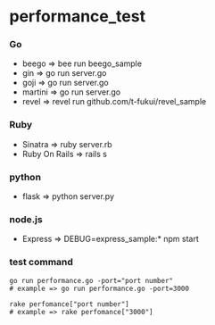# performance_test

### Go
- beego => bee run beego_sample
- gin => go run server.go
- goji => go run server.go
- martini => go run server.go
- revel => revel run github.com/t-fukui/revel_sample

### Ruby
- Sinatra => ruby server.rb
- Ruby On Rails => rails s

### python
- flask => python server.py

### node.js
- Express => DEBUG=express_sample:* npm start

### test command

```
go run performance.go -port="port number"
# example => go run performance.go -port=3000

rake perfomance["port number"]
# example => rake perfomance["3000"]
```
